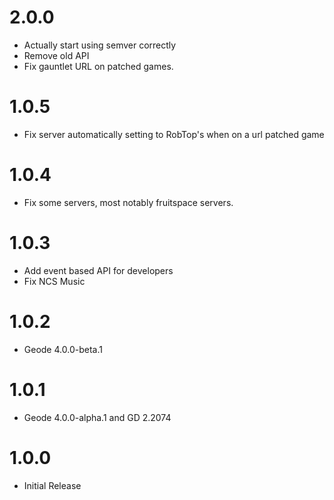 # 2.0.0
- Actually start using semver correctly
- Remove old API
- Fix gauntlet URL on patched games.
# 1.0.5
- Fix server automatically setting to RobTop's when on a url patched game
# 1.0.4
- Fix some servers, most notably fruitspace servers.
# 1.0.3
- Add event based API for developers
- Fix NCS Music
# 1.0.2
- Geode 4.0.0-beta.1
# 1.0.1
- Geode 4.0.0-alpha.1 and GD 2.2074
# 1.0.0
- Initial Release